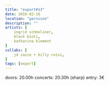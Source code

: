 ```yaml
---
title: "export#13"
date: 2016-02-16
location: "garnison"
description: ""
artists: [
    ingrid schmoliner,
    black biuti,
    katharina klement
]
collabs: [
    jd zazie + billy roisz,
]
tags: [export]
---
```

doors: 20.00h concerts: 20.30h (sharp) entry: 3€


